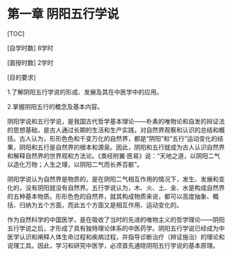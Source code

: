 # 第一章  阴阳五行学说

[TOC]

[自学时数] 8学时

[面授时数] 2学时  

[目的要求]

1.了解阴阳五行学说的形成、发展及其在中医学中的应用。 

2.掌握阴阳五行的概念及基本内容。

阴阳学说和五行学说，是我国古代哲学基本理论——朴素的唯物论和自发的辩证法的思想基础，是古人通过长期的生活和生产实践，对自然界观察和认识的总结和概括。古人认为，形形色色和千变万化的自然界，都是“阴阳”和“五行”运动变化的结果，阴阳和五行是自然界的根本和源泉。因此，阴阳和五行就成为古人认识自然界和解释自然界的世界观和方法论。《类经附翼·医易》说：“天地之道，以阴阳二气以造化万物；人生之理，以阴阳二气而长养百骸”。

阴阳学说认为自然界是物质的，是在阴阳二气相互作用的情况下，发生、发展和变化的，没有阴阳就没有自然界。五行学说认为，木、火、土、金、水是构成自然界的五种基本物质。形形色色的自然界，就其构成物质来说，都可以高度抽象、概括、归纳为五个方面，而此五个方面又是相互作用、运动变化的。

作为自然科学的中国医学，是在吸收了当时的先进的唯物主义的哲学理论——阴阳五行学说之后，才形成了具有独特理论体系的中医药学。阴阳五行学说已经成为中医学认识和阐释人体生命过程和疾病过程，并指导诊断治疗（辨证施治）的理论和说理工具。因此，学习和研究中医学，必须首先通晓阴阳五行学说的基本原理。
